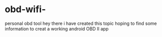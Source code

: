 # obd-wifi-
personal obd tool 
hey there i have created this topic hoping to find some information to creat a working android OBD II app
